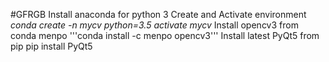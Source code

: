 #GFRGB
Install anaconda for python 3
Create and Activate environment
*conda create -n mycv python=3.5
activate mycv*
Install opencv3 from conda menpo
'''conda install -c menpo opencv3'''
Install latest PyQt5 from pip
pip install PyQt5
